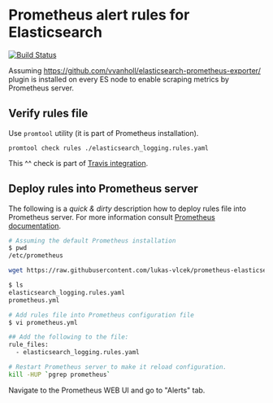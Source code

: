 # Prometheus alert rules for Elasticsearch

[![Build Status](https://travis-ci.org/lukas-vlcek/prometheus-elasticsearch-rules.svg?branch=master)](https://travis-ci.org/lukas-vlcek/prometheus-elasticsearch-rules)

Assuming <https://github.com/vvanholl/elasticsearch-prometheus-exporter/> plugin is installed on every ES node to enable
scraping metrics by Prometheus server. 

## Verify rules file

Use `promtool` utility (it is part of Prometheus installation).
```
promtool check rules ./elasticsearch_logging.rules.yaml
```

This ^^ check is part of [Travis integration](.travis.yml).

## Deploy rules into Prometheus server

The following is a _quick & dirty_ description how to deploy rules file into Prometheus server. For more information
consult [Prometheus documentation](https://prometheus.io/docs/prometheus/latest/configuration/recording_rules/).

```bash
# Assuming the default Prometheus installation
$ pwd
/etc/prometheus

wget https://raw.githubusercontent.com/lukas-vlcek/prometheus-elasticsearch-rules/master/elasticsearch_logging.rules.yaml

$ ls 
elasticsearch_logging.rules.yaml
prometheus.yml

# Add rules file into Prometheus configuration file
$ vi prometheus.yml

## Add the following to the file:
rule_files:
  - elasticsearch_logging.rules.yaml

# Restart Prometheus server to make it reload configuration.
kill -HUP `pgrep prometheus`
```

Navigate to the Prometheus WEB UI and go to "Alerts" tab.
